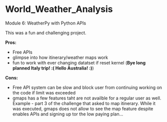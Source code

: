 # World_Weather_Analysis
Module 6: WeatherPy with Python APIs

This was a fun and challenging project. 

**Pros:**
* Free APIs
* glimpse into how itinerary/weather maps work
* fun to work with ever changing datatset if reset kernel (**Bye long planned Italy trip! :( Hello Australia! :)**)

**Cons:**
* Free API system can be slow and block user from continuing working on the code if limit was exceeded
* gmaps has a few features taht are not availble for a regular user as well. Example - part 3 of the challenge that asked to map itinerary. While it was executed, gmaps does not allow to see the map feature despite enables APIs and signing up tor the low paying plan...
